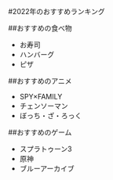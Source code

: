 #2022年のおすすめランキング

##おすすめの食べ物
- お寿司
- ハンバーグ
- ピザ

##おすすめのアニメ
- SPY×FAMILY
- チェンソーマン
- ぼっち・ざ・ろっく

##おすすめのゲーム
- スプラトゥーン3
- 原神
- ブルーアーカイブ
